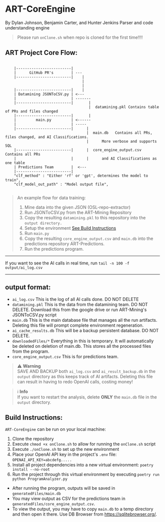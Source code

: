 # ART-CoreEngine
By Dylan Johnson, Benjamin Carter, and Hunter Jenkins
Parser and code understanding engine

> Please run `onClone.sh` when repo is cloned for the first time!!!!

## ART Project Core Flow:

```

    |-------------------------|
    |      GitHub PR's        | ---
    |-------------------------|    |
                                   |
                                   |
    |-------------------------|    |
    | Datamining JSONToCSV.py | <---
    |                         | -------
    |-------------------------|       |
                                      |  datamining.pkl Contains table of PRs and files changed
    |-------------------------|       |
    |         main.py         | <------
    |                         | -----
    |-------------------------|      |
                                     |  main.db   Contains all PRs, files changed, and AI Classifications.
                                     |      More verbose and supports SQL
    |-------------------------|      |  core_engine_output.csv   Contains all PRs
    |                         |      |      and AI Classifications as one table
    | Predictions Team        |  <---
    |-------------------------|
    "clf_method" : "Either 'rf' or 'gpt', determines the model to train",
    "clf_model_out_path" : "Model output file",


```

> An example flow for data training:
>  1. Mine data into the given JSON (OSL-repo-extractor)
>  2. Run JSONToCSV.py from the ART-Mining Repository
>  3. Copy the resulting `datamining.pkl` to this repository into the
`output directory.`
>  4. Setup the environment [See Build Instructions](#build-instructions)
>  5. Run `main.py`
>  6. Copy the resulting `core_engine_output.csv` and `main.db`
into the predictions repository ART-Predictions.
>  7. Run the predictions program.

---

If you want to see the AI calls in real time, run
`tail -n 100 -f output/ai_log.csv`

---

## output format:
- `ai_log.csv` This is the log of all AI calls done. DO NOT DELETE
- `datamining.pkl` This is the data from the datamining team. DO NOT DELETE.
Download this from the google drive or run ART-Mining's JSONToCSV.py script
- `main.db` This is the main database file that manages all the run artifacts. Deleting this file will prompt complete environment regeneration.
- `ai_cache_results.db` This will be a backup persistent database. DO NOT DELETE.
- `downloadedFiles/*` Everything in this is temporary. It will automatically be deleted on deletion of main.db. This stores all the processed files from the program.
- `core_engine_output.csv` This is for predictions team.

> :warning: **Warning**<br>
SAVE AND BACKUP both `ai_log.csv` and `ai_result_backup.db` in the `output` directory as this keeps track of AI artifacts. Deleting this file can result in having to redo OpenAI calls, costing money!

> :information_source: **Info**<br>
If you want to restart the analysis, delete **ONLY** the `main.db` file in the `output` directory.

## Build Instructions:

`ART-CoreEngine` can be run on your local machine:

1. Clone the repository
1. Execute `chmod +x onClone.sh` to allow for running the `onClone.sh` script
1. Execute `./onClone.sh` to set up the new environment
1. Place your OpenAI API key in the project's `.env` file: `OPENAI_API_KEY=abcdefg.....`
1. Install all project dependencies into a new virtual environment: `poetry install --no-root`
1. Run the project through this virtual environment by executing `poetry run python ProgramAnalyzer.py`

- After running the program, outputs will be saved in `generatedFiles/main.db`
- You may view output as CSV for the predictions team in `generatedFiles/core_engine_output.csv`.
- To view the output, you may have to copy `main.db` to a temp directory and then open it there. Use DB Browser from https://sqlitebrowser.org/.
